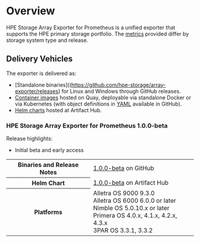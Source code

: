 # Overview

HPE Storage Array Exporter for Prometheus is a unified exporter that supports the HPE primary storage portfolio. The [metrics](/metrics/index.html) provided differ by storage system type and release.

## Delivery Vehicles

The exporter is delivered as:

- [Standalone binaries]((https://github.com/hpe-storage/array-exporter/releases) for Linux and Windows through GitHub releases.
- [Container images](https://quay.io/repository/hpestorage/array-exporter) hosted on Quay, deployable via standalone Docker or via Kubernetes (with object definitions in [YAML](https://github.com/hpe-storage/co-deployments/tree/master/yaml/array-exporter) available in GitHub).
- [Helm charts](https://artifacthub.io/packages/helm/hpe-storage/hpe-array-exporter/) hosted at Artifact Hub.

### HPE Storage Array Exporter for Prometheus 1.0.0-beta

Release highlights:

- Initial beta and early access

<table>
 <tr>
   <th>Binaries and Release Notes</th>
   <td>
    <a href="https://github.com/hpe-storage/array-exporter/releases/tag/v1.0.0-beta">1.0.0-beta</a> on GitHub
   </td>
 </tr>
 <tr>
   <th>Helm Chart</th>
   <td>
    <a href="https://artifacthub.io/packages/helm/hpe-storage/hpe-array-exporter/1.0.0-beta">1.0.0-beta</a> on Artifact Hub
   </td>
 </tr>
 <tr>
   <th>Platforms</th>
   <td>
     Alletra OS 9000 9.3.0<br />
     Alletra OS 6000 6.0.0 or later<br />
     Nimble OS 5.0.10.x or later<br />
     Primera OS 4.0.x, 4.1.x, 4.2.x, 4.3.x<br />
     3PAR OS 3.3.1, 3.3.2
   </td>
 </tr>
 <!-- tr>
   <th>Blogs</th>
   <td>
    <a href="https://FIXME">HPE Alletra Observability for DevOps and Cloud Native with Prometheus</a><br />
    <a href="https://FIXME">Get started with Prometheus and HPE Alletra</a> (tutorial) <br />
   </td>
 </tr -->
</table>
